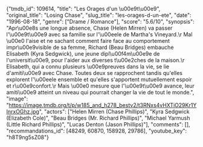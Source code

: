{"tmdb_id": 109614, "title": "Les Orages d'un \u00e9t\u00e9", "original_title": "Losing Chase", "slug_title": "les-orages-d-un-ete", "date": "1996-08-18", "genre": ["Drame / Romance"], "score": "5.6/10", "synopsis": "Apr\u00e8s une longue absence, Chase (Helen Mirren) va passer l'\u00e9t\u00e9 avec sa famille sur l'\u00eele de Martha's Vineyard.\r Mal \u00e0 l'aise et ne sachant comment faire face au comportement impr\u00e9visible de sa femme, Richard (Beau Bridges) embauche Elisabeth (Kyra Sedgwick), une jeune dipl\u00f4m\u00e9e de l'universit\u00e9, pour l'aider aux diverses t\u00e2ches de la maison.\r Elisabeth, qui a connu plusieurs \u00e9preuves dans la vie, se lie d'amiti\u00e9 avec Chase. Toutes deux se rapprochent tandis qu'elles explorent l'\u00eele ensemble et qu'elles s'apportent mutuellement espoir et r\u00e9confort.\r Mais \u00e0 mesure que l'\u00e9t\u00e9 avance, leur amiti\u00e9 atteint un niveau qui pourrait changer la vie de tout le monde.", "image": "https://image.tmdb.org/t/p/w185_and_h278_bestv2/t3RNxs4vHXTiO29Kr1YInrxOGhz.jpg", "actors": ["Helen Mirren (Chase Phillips)", "Kyra Sedgwick (Elizabeth Cole)", "Beau Bridges (Mr. Richard Phillips)", "Michael Yarmush (Little Richard Phillips)", "Lucas Denton (Jason Phillips)"], "comments": [], "recommandations_id": [48249, 60870, 158928, 29786], "youtube_key": "h8T9ng5sZ08"}